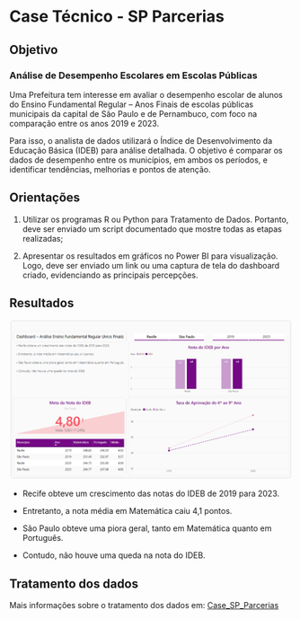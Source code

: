 # Case Técnico - SP Parcerias

## Objetivo
### Análise de Desempenho Escolares em Escolas Públicas

Uma Prefeitura tem interesse em avaliar o desempenho escolar de alunos do Ensino Fundamental Regular – Anos Finais de escolas públicas municipais da capital de São Paulo e de Pernambuco, com foco na comparação entre os anos 2019 e 2023.

Para isso, o analista de dados utilizará o Índice de Desenvolvimento da Educação Básica (IDEB) para análise detalhada. O objetivo é comparar os dados de desempenho entre os municípios, em ambos os períodos, e identificar tendências, melhorias e pontos de atenção. 

## Orientações
1. Utilizar os programas R ou Python para Tratamento de Dados. Portanto, deve ser enviado um script documentado que mostre todas as etapas realizadas;

2. Apresentar os resultados em gráficos no Power BI para visualização. Logo, deve ser enviado um link ou uma captura de tela do dashboard criado, evidenciando as principais percepções.


## Resultados
![Dashboard de resultados](image.png)

- Recife obteve um crescimento das notas do IDEB de 2019 para 2023.

- Entretanto, a nota média em Matemática caiu 4,1 pontos.

- São Paulo obteve uma piora geral, tanto em Matemática quanto em Português.

- Contudo, não houve uma queda na nota do IDEB.

## Tratamento dos dados
Mais informações sobre o tratamento dos dados em: [Case_SP_Parcerias](Case_SP_Parcerias.ipynb)